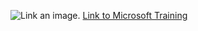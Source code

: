 ![Link an image.](/learn/azure-devops/shared/media/mara.png)
[Link to Microsoft Training](/training)
